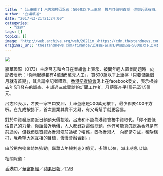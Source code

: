 ```yaml
---
title: "【上車難？】呂志和神回記者：500萬以下上車盤　數月可儲到首期　你哋起碼有四、五萬人工"
author: "立場報道"
date: "2017-03-21T21:24:00"
categories:
  - "財經"
tags: []
topics: []
image: "http://web.archive.org/web/2021im_/https://cdn.thestandnews.com/media/photos/cache/lui-33_fkXRL_1200x0.png"
original_url: "thestandnews.com/finance/上車難-呂志和神回記者-500萬以下上車盤-數月可儲到首期-你哋起碼有四-五萬人工"
---
```

![](http://web.archive.org/web/2021im_/https://cdn.thestandnews.com/media/photos/cache/lui-33_fkXRL_1200x0.png)

嘉華國際（0173）主席呂志和今日在業績會上表示，被問年輕人置業問題時，向記者表示：「你哋起碼都有4萬至5萬元人工」，買500萬以下上車盤「只要儲幾個月就有首期」，其言論令記者嘩然。[香港記者協會](http://web.archive.org/web/20210629012307/https://www.facebook.com/HKJA.official/?hc_ref=SEARCH)晚上在facebook發文，表示根據去年5月發布的調查，有超過三成受訪的新聞工作者，月薪僅介乎1萬元至1.5萬元。

呂志和表示，若要一家三口安居，上車盤應是500萬元樓下，最少都要400平方呎。在九成按揭下，首次置業其實不太難，有父母幫手就更容易。

對於中資發展商近日頻頻天價投地，呂志和不認為港資會被中資取代。「你不要低估自己的力量，你話最近地價，人人都針對這個問題，他們可能真的認為香港是有前途的，但我們是否認為香港沒前途呢？唔係，因為香港人一向都保守些，穩紮穩打，我希望大家互相的目標，慢慢會融合到。」

由於期內物業銷售強勁，嘉華去年純利逾31億元，多賺1.3倍，派末期息13仙。

相關報道：

[香港01](http://web.archive.org/web/20210629012307/https://www.hk01.com/經濟/79334/賭王呂志和-一家3口最少要400呎-低息-9成按揭有助年輕人上車)／[華富財經](http://web.archive.org/web/20210629012307/http://www.quamnet.com/newscontent.action?articleId=5121437&listSectionCode=NEW_ALL)／[蘋果日報](http://web.archive.org/web/20210629012307/http://hkm.appledaily.com/detail.php?guid=56460846&category_guid=7015342&category=instant&issue=20170321)／[TVB](http://web.archive.org/web/20210629012307/http://news.tvb.com/finance/58d0f7d16db28cc1161afdb6/)